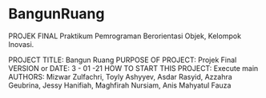 # BangunRuang
PROJEK FINAL Praktikum Pemrograman Berorientasi Objek, Kelompok Inovasi.

PROJECT TITLE: Bangun Ruang
PURPOSE OF PROJECT: Projek Final
VERSION or DATE: 3 - 01 -21
HOW TO START THIS PROJECT: Execute main
AUTHORS: Mizwar Zulfachri, Toyly Ashyyev, Asdar Rasyid, Azzahra Geubrina, Jessy Hanifiah, Maghfirah Nursiam, Anis Mahyatul Fauza
